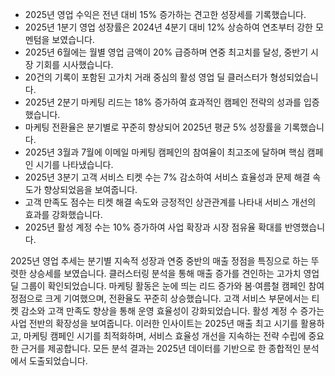 - 2025년 영업 수익은 전년 대비 15% 증가하는 견고한 성장세를 기록했습니다.  
- 2025년 1분기 영업 성장률은 2024년 4분기 대비 12% 상승하여 연초부터 강한 모멘텀을 보였습니다.  
- 2025년 6월에는 월별 영업 금액이 20% 급증하며 연중 최고치를 달성, 중반기 시장 기회를 시사했습니다.  
- 20건의 기록이 포함된 고가치 거래 중심의 활성 영업 딜 클러스터가 형성되었습니다.  
- 2025년 2분기 마케팅 리드는 18% 증가하여 효과적인 캠페인 전략의 성과를 입증했습니다.  
- 마케팅 전환율은 분기별로 꾸준히 향상되어 2025년 평균 5% 성장률을 기록했습니다.  
- 2025년 3월과 7월에 이메일 마케팅 캠페인의 참여율이 최고조에 달하며 핵심 캠페인 시기를 나타냈습니다.  
- 2025년 3분기 고객 서비스 티켓 수는 7% 감소하여 서비스 효율성과 문제 해결 속도가 향상되었음을 보여줍니다.  
- 고객 만족도 점수는 티켓 해결 속도와 긍정적인 상관관계를 나타내 서비스 개선의 효과를 강화했습니다.  
- 2025년 활성 계정 수는 10% 증가하여 사업 확장과 시장 점유율 확대를 반영했습니다.  

2025년 영업 추세는 분기별 지속적 성장과 연중 중반의 매출 정점을 특징으로 하는 뚜렷한 상승세를 보였습니다. 클러스터링 분석을 통해 매출 증가를 견인하는 고가치 영업 딜 그룹이 확인되었습니다. 마케팅 활동은 눈에 띄는 리드 증가와 봄·여름철 캠페인 참여 정점으로 크게 기여했으며, 전환율도 꾸준히 상승했습니다. 고객 서비스 부문에서는 티켓 감소와 고객 만족도 향상을 통해 운영 효율성이 강화되었습니다. 활성 계정 수 증가는 사업 전반의 확장성을 보여줍니다. 이러한 인사이트는 2025년 매출 최고 시기를 활용하고, 마케팅 캠페인 시기를 최적화하며, 서비스 효율성 개선을 지속하는 전략 수립에 중요한 근거를 제공합니다. 모든 분석 결과는 2025년 데이터를 기반으로 한 종합적인 분석에서 도출되었습니다.